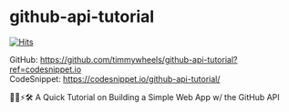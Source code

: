 # github-api-tutorial
[![Hits](https://hits.seeyoufarm.com/api/count/incr/badge.svg?url=https%3A%2F%2Fgithub.com%2Ftimwheelercom%2Fgithub-api-tutorial&count_bg=%2379C83D&title_bg=%23555555&icon=&icon_color=%23E7E7E7&title=PAGE+VIEWS&edge_flat=false)](https://hits.seeyoufarm.com)

GitHub: https://github.com/timmywheels/github-api-tutorial?ref=codesnippet.io \
CodeSnippet: https://codesnippet.io/github-api-tutorial/

👨‍💻⚡️🛠 A Quick Tutorial on Building a Simple Web App w/ the GitHub API
